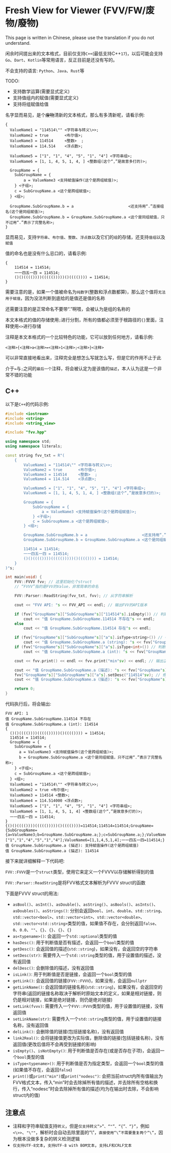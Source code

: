 # Fresh View for Viewer (FVV/FW/废物/廢物)


This page is written in Chinese, please use the translation if you do not understand.


闲余时间搓出来的文本格式，目前仅支持`C++`(最低支持C++`17`)，以后可能会支持`Go`、`Dart`、`Kotlin`等常用语言，反正目前是还没有写的。

不会支持的语言: `Python`、`Java`、`Rust`等

TODO:

 - 支持数学运算(需要显式定义)
 - 支持值组内的赋值(需要显式定义)
 - 支持将组赋值给值


名字显而易见，是个~~废物~~清新的文本格式，那么有多清新呢，请看示例:

``` fvv
{
  ValueName1 = "114514\"" <字符串与转义\>>;
  ValueName2 = true       <布尔值>;
  ValueName3 = 114514     <整数>  ;
  ValueName4 = 114.514    <浮点数>;

  ValueName5 = ["1", "1", "4", "5", "1", "4"] <字符串组>;
  ValueName6 = [1, 1, 4, 5, 1, 4, ] <整数组(这个“,”是故意多打的)>;

  GroupName = {
    SubGroupName = {
        a = ValueName3 <支持赋值操作(这个是跨组赋值)>;
    } <子组>;
    c = SubGroupName.a <这个是跨组赋值>;
  } <组>;

  GroupName.SubGroupName.b = a                        <还支持用“.”连接组名(这个是同组赋值)>;
  GroupName.SubGroupName.b = GroupName.SubGroupName.a <这个是同组赋值，只不过用“.”表示了完整名称>;
}
```

显而易见，支持`字符串`、`布尔值`、`整数`、`浮点数`以及它们的`组`的存储，还支持`值组`以及`赋值`

值的命名也是没有什么忌口的，请看示例:

``` fvv
{
    114514 = 114514;
    一一四五一四 = 114514;
    ()()(((())))((((()))))()(((()))) = 114514;
}
```

需要注意的是，如果一个值被命名为`纯数字`(整数和浮点数都算)，那么这个值将`无法用于赋值`，因为没法判断到底给的是值还是值的名称

还需要注意的是正常命名不要带“.”啊喂，会被认为是组的名称的


本文本格式的值的存储使用`;`进行分割，所有的值都必须至于根路径的`{}`里面，注释使用`<>`进行存储

注释是本文本格式的一个比较特色的功能，它可以放到任何地方，请看示例:

``` fvv
<注释>{<注释>a<注释>=<注释>1<注释>;<注释>}<注释>
```

可以非常直接地看出来，注释完全是想怎么写就怎么写，但是它的作用不止于此

介于`=`与`;`之间的`最后一个`注释，将会被认定为是该值的`描述`，本人认为这是一个非常不错的功能


## C++

以下是`C++`的代码示例:

``` cpp
#include <iostream>
#include <string>
#include <string_view>

#include "fvv.hpp"

using namespace std;
using namespace literals;

const string fvv_txt = R"(
    {
        ValueName1 = "114514\"" <字符串与转义\>>;
        ValueName2 = true       <布尔值>;
        ValueName3 = 114514     <整数>  ;
        ValueName4 = 114.514    <浮点数>;

        ValueName5 = ["1", "1", "4", "5", "1", "4"] <字符串组>;
        ValueName6 = [1, 1, 4, 5, 1, 4, ] <整数组(这个“,”是故意多打的)>;

        GroupName = {
            SubGroupName = {
                a = ValueName3 <支持赋值操作(这个是跨组赋值)>;
            } <子组>;
            c = SubGroupName.a <这个是跨组赋值>;
        } <组>;

        GroupName.SubGroupName.b = a                        <还支持用“.”连接组名(这个是同组赋值)>;
        GroupName.SubGroupName.b = GroupName.SubGroupName.a <这个是同组赋值，只不过用“.”表示了完整名称>;

        114514 = 114514;
        一一四五一四 = 114514;
        ()()(((())))((((()))))()(((()))) = 114514;
    }
)"s;

int main(void) {
    FVV::FVVV fvv; // 这里初始化个struct
    // “FVVV”指的是FVV的Value，非常简单的命名

    FVV::Parser::ReadString(fvv_txt, fvv); // 从字符串解析

    cout << "FVV API: "s << FVV_API << endl; // 输出FVV的API版本

    if (fvv["GroupName"s]["SubGroupName"s]["114514"s].isEmpty()) // 判断值是否存在
        cout << "值 GroupName.SubGroupName.114514 不存在"s << endl;
    else
        cout << "值 GroupName.SubGroupName.114514 存在"s << endl;

    if (fvv["GroupName"s]["SubGroupName"s]["a"s].isType<string>()) // 判断值是否为指定类型
        cout << "值 GroupName.SubGroupName.a (string): "s << fvv["GroupName"s]["SubGroupName"s]["a"s].as<string>().value() << endl;
    if (fvv["GroupName"s]["SubGroupName"s]["a"s].isType<int>()) // 判断值是否为指定类型
        cout << "值 GroupName.SubGroupName.a (int): "s << fvv["GroupName"s]["SubGroupName"s]["a"s].asInt() << endl;

    cout << fvv.print() << endl << fvv.print("min"sv) << endl; // 输出正常格式和缩减格式

    cout << "值 GroupName.SubGroupName.a (描述): "s << fvv["GroupName"s]["SubGroupName"s]["a"s].getDesc() << endl; // 输出描述
    fvv["GroupName"s]["SubGroupName"s]["a"s].setDesc("114514"sv); // 修改描述
    cout << "值 GroupName.SubGroupName.a (描述): "s << fvv["GroupName"s]["SubGroupName"s]["a"s].getDesc() << endl; // 输出描述

    return 0;
}
```

代码执行后，将会输出:

```
FVV API: 1
值 GroupName.SubGroupName.114514 不存在
值 GroupName.SubGroupName.a (int): 114514
{
  ()()(((())))((((()))))()(((()))) = 114514;
  114514 = 114514;
  GroupName = {
    SubGroupName = {
      a = ValueName3 <支持赋值操作(这个是跨组赋值)>;
      b = GroupName.SubGroupName.a <这个是同组赋值，只不过用“.”表示了完整名称>;
    } <子组>;
    c = SubGroupName.a <这个是跨组赋值>;
  } <组>;
  ValueName1 = "114514\"" <字符串与转义\>>;
  ValueName2 = true <布尔值>;
  ValueName3 = 114514 <整数>;
  ValueName4 = 114.514000 <浮点数>;
  ValueName5 = ["1", "1", "4", "5", "1", "4"] <字符串组>;
  ValueName6 = [1, 1, 4, 5, 1, 4] <整数组(这个“,”是故意多打的)>;
  一一四五一四 = 114514;
}
{()()(((())))((((()))))()(((())))=114514;114514=114514;GroupName={SubGroupName={a=ValueName3;b=GroupName.SubGroupName.a;};c=SubGroupName.a;};ValueName1="114514\"";ValueName2=true;ValueName3=114514;ValueName4=114.514000;ValueName5=["1","1","4","5","1","4"];ValueName6=[1,1,4,5,1,4];一一四五一四=114514;}
值 GroupName.SubGroupName.a (描述): 支持赋值操作(这个是跨组赋值)
值 GroupName.SubGroupName.a (描述): 114514
```


接下来就详细解释一下代码吧:


`FVV::FVVV`是一个`struct`类型，使用它来定义一个FVVV以存储解析得到的值

`FVV::Parser::ReadString`是将FVV格式文本解析为FVVV struct的函数

下面是FVVV struct的用法:
 - `asBool()`、`asInt()`、`asDouble()`、`asString()`、`asBools()`、`asInts()`、`asDoubles()`、`asStrings()`: 分别会返回`bool`、`int`、`double`、`std::string`、`std::vector<bool>`、`std::vector<int>`、`std::vector<double>`、`std::vector<std::string>`类型的值，如果值不存在，会分别返回`false`、`0`、`0.0`、`""`、`{}`、`{}`、`{}`、`{}`
 - `as<typename>()`: 会返回一个`std::optional`类型的值
 - `hasDesc()`: 用于判断值是否有描述，会返回一个`bool`类型的值
 - `getDesc()`: 会返回值的描述(`std::string`)，如果没有，会返回空的字符串
 - `setDesc(str)`: 需要传入一个`std::string`类型的值，用于设置值的描述，没有返回值
 - `delDesc()`: 会删除值的描述，没有返回值
 - `isLink()`: 用于判断值是否是链接，会返回一个`bool`类型的值
 - `getLink()`: 会返回值的链接(`FVV::FVVV`)，如果没有，会返回`nullptr`
 - `getLinkName()`: 会返回值的链接名称(`std::string`)，如果没有，会返回空的字符串(返回的链接名称取决于解析时原始文本的定义，如果是相对链接，则仍是相对链接，如果是绝对链接，则仍是绝对链接)
 - `setLink(fvvv)`: 需要传入一个`FVV::FVVV`类型的值，用于设置值的链接，没有返回值
 - `setLinkName(str)`: 需要传入一个`std::string`类型的值，用于设置值的链接名称，没有返回值
 - `delLink()`: 会删除值的链接(包括链接名称)，没有返回值
 - `link2Real()`: 会将链接值更改为实际值，删除值的链接(包括链接名称)，没有返回值(更改后值将不会再受到链接的影响)
 - `isEmpty()`、`isNotEmpty()`: 用于判断值是否存在(或是否存在子项)，会返回一个`bool`类型的值
 - `isType<typename>()`: 用于判断值是否为指定类型，会返回一个`bool`类型的值(如果值不存在，会返回`false`)
 - `print()`或`print("min")`或`print("nodesc")`: 会把当前struct内所有值输出为FVV格式文本，传入“min”时会去除掉所有值的描述，并去除所有空格和换行，传入“nodesc”时会去除掉所有值的描述(均为在输出时去除，不会影响struct内的值)


## 注意点
 - 注释和字符串赋值支持`转义`，但是`仅支持转义“>”、“"”、“{”、“}”`，例如`<\>>`、`"\""`，解析时会自动去除里面的“\”，`直接使用“\”不需要重复两个“\”`，因为根本没做多复杂的转义检测逻辑
 - `仅支持UTF-8文本`，`支持UTF-8 with BOM文本`，`支持LF和CRLF文本`